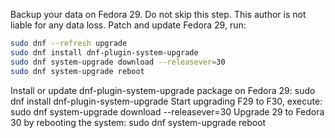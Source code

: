 
Backup your data on Fedora 29. Do not skip this step. This author is not liable for any data loss.
Patch and update Fedora 29, run:
```bash
sudo dnf --refresh upgrade
sudo dnf install dnf-plugin-system-upgrade
sudo dnf system-upgrade download --releasever=30
sudo dnf system-upgrade reboot
```
Install or update dnf-plugin-system-upgrade package on Fedora 29: sudo dnf install dnf-plugin-system-upgrade
Start upgrading F29 to F30, execute: sudo dnf system-upgrade download --releasever=30
Upgrade 29 to Fedora 30 by rebooting the system: sudo dnf system-upgrade reboot
